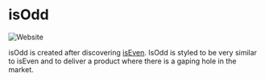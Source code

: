 # isOdd

![Website](https://img.shields.io/website?label=IsOdd&style=flat-square&url=https://is-odd-api.herokuapp.com/)



isOdd is created after discovering [isEven](https://isevenapi.xyz/). IsOdd is styled to be very similar to isEven and to deliver a product where there is a gaping hole in the market.
